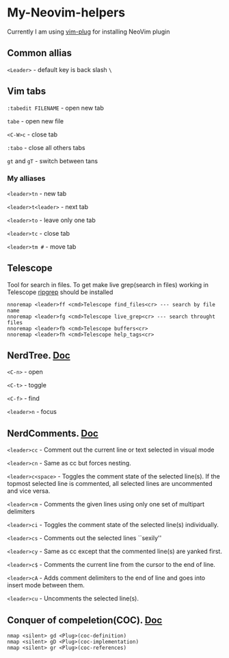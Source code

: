 # My-Neovim-helpers
Currently I am using [vim-plug](https://github.com/junegunn/vim-plug) for installing NeoVim plugin

## Common allias

`<Leader>` - default key is back slash `\`

## Vim tabs
`:tabedit FILENAME` - open new tab

`tabe` - open new file

`<C-W>c` - close tab

`:tabo` - close all others tabs

`gt` and `gT` - switch between tans

### My alliases
`<leader>tn` - new tab

`<leader>t<leader>` - next tab

`<leader>to` - leave only one tab

`<leader>tc` - close tab

`<leader>tm #` - move tab

## Telescope
Tool for search in files. To get make live grep(search in files) working in Telescope [ripgrep](https://github.com/BurntSushi/ripgrep) should be installed

```
nnoremap <leader>ff <cmd>Telescope find_files<cr> --- search by file name
nnoremap <leader>fg <cmd>Telescope live_grep<cr> --- search throught files
nnoremap <leader>fb <cmd>Telescope buffers<cr>
nnoremap <leader>fh <cmd>Telescope help_tags<cr>
```


## NerdTree. [Doc](https://github.com/preservim/nerdtree#frequently-asked-questions)
`<C-n>` - open

`<C-t>` - toggle

`<C-f>` - find

`<leader>n` - focus

## NerdComments. [Doc](https://www.vim.org/scripts/script.php?script_id=1218)
`<leader>cc` - Comment out the current line or text selected in visual mode

`<leader>cn` - Same as <leader>cc but forces nesting.

`<leader>c<space>` - Toggles the comment state of the selected line(s). If the topmost selected line is commented, all selected lines are uncommented and vice versa.

`<leader>cm` - Comments the given lines using only one set of multipart delimiters

`<leader>ci` - Toggles the comment state of the selected line(s) individually.

`<leader>cs` - Comments out the selected lines ``sexily''

`<leader>cy` - Same as <leader>cc except that the commented line(s) are yanked first.
  
`<leader>c$` - Comments the current line from the cursor to the end of line.
  
`<leader>cA` - Adds comment delimiters to the end of line and goes into insert mode between them.

`<leader>cu` - Uncomments the selected line(s).
  
## Conquer of compeletion(COC). [Doc](https://github.com/neoclide/coc.nvim)
  
```
nmap <silent> gd <Plug>(coc-definition)
nmap <silent> gD <Plug>(coc-implementation)
nmap <silent> gr <Plug>(coc-references)
```


